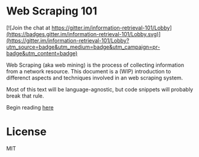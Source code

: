 # Web Scraping 101

[![Join the chat at https://gitter.im/information-retrieval-101/Lobby](https://badges.gitter.im/information-retrieval-101/Lobby.svg)](https://gitter.im/information-retrieval-101/Lobby?utm_source=badge&utm_medium=badge&utm_campaign=pr-badge&utm_content=badge)

Web Scraping (aka web mining) is the process of collecting information from a network resource. This document is a (WIP) introduction to differenct aspects and techniques involved in an web scraping system.

Most of this text will be language-agnostic, but code snippets will probably break that rule.

Begin reading [here](https://github.com/turtleDev/web-scraping-101/blob/master/WS101.md)

# License
MIT
